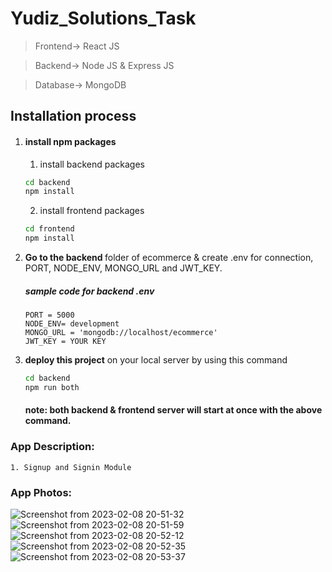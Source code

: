 # Yudiz_Solutions_Task

> Frontend-> React JS

> Backend-> Node JS & Express JS

> Database-> MongoDB

## Installation process
1. #### install npm packages
    1. install backend packages
    ```bash
    cd backend
    npm install
    ```
    2. install frontend packages
    ```bash
    cd frontend
    npm install
    ```
2. <b> Go to the backend </b> folder of ecommerce & create .env for connection, PORT, NODE_ENV, MONGO_URL and JWT_KEY.
    
    ##### sample code for backend .env
    ```env
   PORT = 5000
   NODE_ENV= development
   MONGO_URL = 'mongodb://localhost/ecommerce'
   JWT_KEY = YOUR KEY
    ```
3. <b>deploy this project</b> on your local server by using this command
    ```bash
    cd backend
    npm run both
    ```
    #### note: both backend & frontend server will start at once with the above command.
    
### App Description:
    1. Signup and Signin Module
    
### App Photos:
![Screenshot from 2023-02-08 20-51-32](https://user-images.githubusercontent.com/92462707/217575591-f7baec90-49ea-47c6-9db8-5e983c8677cc.png)
![Screenshot from 2023-02-08 20-51-59](https://user-images.githubusercontent.com/92462707/217575634-50e3a24f-834d-483e-b911-d7fc0ec95cee.png)
![Screenshot from 2023-02-08 20-52-12](https://user-images.githubusercontent.com/92462707/217575678-cd513100-30c6-42cf-a445-2c5f0e68b6c4.png)
![Screenshot from 2023-02-08 20-52-35](https://user-images.githubusercontent.com/92462707/217575724-64a9bfd1-691e-4376-a9d5-e0b4d7c5f877.png)
![Screenshot from 2023-02-08 20-53-37](https://user-images.githubusercontent.com/92462707/217575778-92e6848c-dddc-49e9-ba81-e7c870767019.png)




